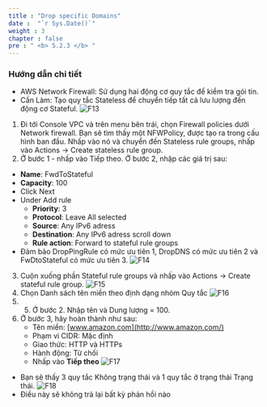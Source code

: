 ```yaml
---
title : "Drop specific Domains"
date :  "`r Sys.Date()`" 
weight : 3
chapter : false
pre : " <b> 5.2.3 </b> "
---
```

### **Hướng dẫn chi tiết**
- AWS Network Firewall: Sử dụng hai động cơ quy tắc để kiểm tra gói tin.
- Cần Làm: Tạo quy tắc Stateless để chuyển tiếp tất cả lưu lượng đến động cơ Stateful.
![F13](/images/structure/F13.png)
1. Đi tới Console VPC và trên menu bên trái, chọn Firewall policies dưới Network firewall. Bạn sẽ tìm thấy một NFWPolicy, được tạo ra trong cấu hình ban đầu. Nhấp vào nó và chuyển đến Stateless rule groups, nhấp vào Actions -> Create stateless rule group.
2. Ở bước 1 - nhấp vào Tiếp theo. Ở bước 2, nhập các giá trị sau:
- **Name**: FwdToStateful
- **Capacity**: 100
- Click Next
- Under Add rule
  + **Priority**: 3
  + **Protocol**: Leave All selected
  + **Source**: Any IPv6 adress
  + **Destination**: Any IPv6 adress scroll down
  + **Rule action**: Forward to stateful rule groups
- Đảm bảo DropPingRule có mức ưu tiên 1, DropDNS có mức ưu tiên 2 và FwDtoStateful có mức ưu tiên 3.
![F14](/images/structure/F14.png)
3. Cuộn xuống phần Stateful rule groups và nhấp vào Actions -> Create stateful rule group.
![F15](/images/structure/F15.png)
4. Chọn Danh sách tên miền theo định dạng nhóm Quy tắc
![F16](/images/structure/F16.png)
5. 5. Ở bước 2. Nhập tên và Dung lượng = 100.
6. Ở bước 3, hãy hoàn thành như sau:
    - Tên miền: [www.amazon.com](http://www.amazon.com/)
    - Phạm vi CIDR: Mặc định
    - Giao thức: HTTP và HTTPs
    - Hành động: Từ chối
    - Nhấp vào **Tiếp theo**
![F17](/images/structure/F17.png)
- Bạn sẽ thấy 3 quy tắc Không trạng thái và 1 quy tắc ở trạng thái Trạng thái.
![F18](/images/structure/F18.png)
- Điều này sẽ không trả lại bất kỳ phản hồi nào
